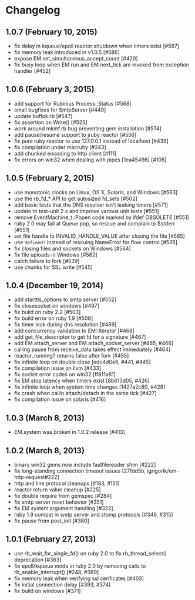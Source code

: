 # Changelog

## 1.0.7 (February 10, 2015)
* fix delay in kqueue/epoll reactor shutdown when timers exist [#587]
* fix memory leak introduced in v1.0.5 [#586]
* expose EM.set_simultaneous_accept_count [#420]
* fix busy loop when EM.run and EM.next_tick are invoked from exception handler [#452]

## 1.0.6 (February 3, 2015)
* add support for Rubinius Process::Status [#568]
* small bugfixes for SmtpServer [#449]
* update buftok.rb [#547]
* fix assertion on Write() [#525]
* work around mkmf.rb bug preventing gem installation [#574]
* add pause/resume support to jruby reactor [#556]
* fix pure ruby reactor to use 127.0.0.1 instead of localhost [#439]
* fix compilation under macruby [#243]
* add chunked encoding to http client [#111]
* fix errors on win32 when dealing with pipes [1ea45498] [#105]

## 1.0.5 (February 2, 2015)
* use monotonic clocks on Linux, OS X, Solaris, and Windows [#563]
* use the rb_fd_* API to get autosized fd_sets [#502]
* add basic tests that the DNS resolver isn't leaking timers [#571]
* update to test-unit 2.x and improve various unit tests [#551]
* remove EventMachine_t::Popen code marked by ifdef OBSOLETE [#551]
* ruby 2.0 may fail at Queue.pop, so rescue and complain to $stderr [#551]
* set file handle to INVALID_HANDLE_VALUE after closing the file [#565]
* use `defined?` instead of rescuing NameError for flow control [#535]
* fix closing files and sockets on Windows [#564]
* fix file uploads in Windows [#562]
* catch failure to fork [#539]
* use chunks for SSL write [#545]

## 1.0.4 (December 19, 2014)
* add starttls_options to smtp server [#552]
* fix closesocket on windows [#497]
* fix build on ruby 2.2 [#503]
* fix build error on ruby 1.9 [#508]
* fix timer leak during dns resolution [#489]
* add concurrency validation to EM::Iterator [#468]
* add get_file_descriptor to get fd for a signature [#467]
* add EM.attach_server and EM.attach_socket_server [#465, #466]
* calling pause from receive_data takes effect immediately [#464]
* reactor_running? returns false after fork [#455]
* fix infinite loop on double close [edc4d0e6, #441, #445]
* fix compilation issue on llvm [#433]
* fix socket error codes on win32 [ff811a81]
* fix EM.stop latency when timers exist [8b613d05, #426]
* fix infinite loop when system time changes [1427a2c80, #428]
* fix crash when callin attach/detach in the same tick [#427]
* fix compilation issue on solaris [#416]

## 1.0.3 (March 8, 2013)
* EM.system was broken in 1.0.2 release [#413]

## 1.0.2 (March 8, 2013)
* binary win32 gems now include fastfilereader shim [#222]
* fix long-standing connection timeout issues [27fdd5b, igrigorik/em-http-request#222]
* http and line protocol cleanups [#193, #151]
* reactor return value cleanup [#225]
* fix double require from gemspec [#284]
* fix smtp server reset behavior [#351]
* fix EM.system argument handling [#322]
* ruby 1.9 compat in smtp server and stomp protocols [#349, #315]
* fix pause from post_init [#380]

## 1.0.1 (February 27, 2013)
* use rb_wait_for_single_fd() on ruby 2.0 to fix rb_thread_select() deprecation [#363]
* fix epoll/kqueue mode in ruby 2.0 by removing calls to rb_enable_interrupt() [#248, #389]
* fix memory leak when verifying ssl cerificates [#403]
* fix initial connection delay [#393, #374]
* fix build on windows [#371]
